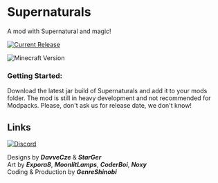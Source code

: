 # Supernaturals
A mod with Supernatural and magic!

[![Current Release](https://img.shields.io/github/v/release/GenreShinobi/Supernaturals-Code?include_prereleases&label=Latest%20Mod%20Version&style=for-the-badge)](https://github.com/GenreShinobi/Supernaturals-Code/releases)
 
![Minecraft Version](https://img.shields.io/badge/minecraft_version-1.14.4-blue.svg?longCache=true&style=for-the-badge)

### Getting Started:
Download the latest jar build of Supernaturals and add it to your mods folder. The mod is still in heavy development and not recommended for Modpacks. Please, don't ask us for release date, we don't know!  

## Links

[![Discord](https://img.shields.io/badge/Discord-Join%20our%20server!-7289da.svg?longCache=true&style=for-the-badge)](https://discord.gg/eU8J9tb)

Designs by ***DavveCze*** & ***StarGer***  
Art by ***Expora8***, ***MoonlitLamps***, ***CoderBoi***, ***Noxy***  
Coding & Production by ***GenreShinobi*** 
